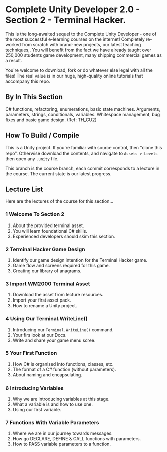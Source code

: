 # Complete Unity Developer 2.0 - Section 2 - Terminal Hacker.

This is the long-awaited sequel to the Complete Unity Developer - one of the most successful e-learning courses on the internet! Completely re-worked from scratch with brand-new projects, our latest teaching techniques,. You will benefit from the fact we have already taught over 250,000 students game development, many shipping commercial games as a result.

You're welcome to download, fork or do whatever else legal with all the files! The real value is in our huge, high-quality online tutorials that accompany this repo.

## By In This Section
C# functions, refactoring, enumerations, basic state machines. Arguments, parameters, strings, conditionals, variables. Whitespace management, bug fixes and basic game design. (Ref: TH_CU2)

## How To Build / Compile
This is a Unity project. If you're familiar with source control, then "clone this repo". Otherwise download the contents, and navigate to `Assets > Levels` then open any `.unity` file.

This branch is the course branch, each commit corresponds to a lecture in the course. The current state is our latest progress.

## Lecture List
Here are the lectures of the course for this section...

### 1 Welcome To Section 2 ###
1. About the provided terminal asset.
2. You will learn foundational C# skills.
3. Experienced developers should skim this section.

### 2 Terminal Hacker Game Design ###
1. Identify our game design intention for the Terminal Hacker game.
2. Game flow and screens required for this game.
3. Creating our library of anagrams.

### 3 Import WM2000 Terminal Asset ###
1. Download the asset from lecture resources.
2. Import your first asset pack.
3. How to rename a Unity project.

### 4 Using Our Terminal.WriteLine() ###
1. Introducing our `Terminal.WriteLine()` command.
2. Your firs look at our Docs.
3. Write and share your game menu scree.

### 5 Your First Function ###
1. How C# is organised into functions, classes, etc.
2. The format of a C# function (without parameters).
3. About naming and encapsulating.

### 6 Introducing Variables ###
1. Why we are introducing variables at this stage.
2. What a variable is and how to use one.
3. Using our first variable.

### 7 Functions With Variable Parameters ###
1. Where we are in our journey towards messages.
2. How go DECLARE, DEFINE & CALL functions with parameters.
3. How to PASS variable parameters to a function.
